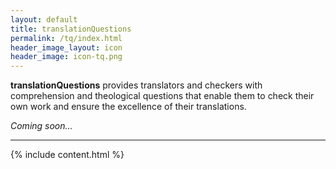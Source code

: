 ```yaml
---
layout: default
title: translationQuestions
permalink: /tq/index.html
header_image_layout: icon
header_image: icon-tq.png
---
```


**translationQuestions** provides translators and checkers with comprehension and theological questions that enable them to check their own work and ensure the excellence of their translations.

*Coming soon...*


* * * * *

{% include content.html %}
